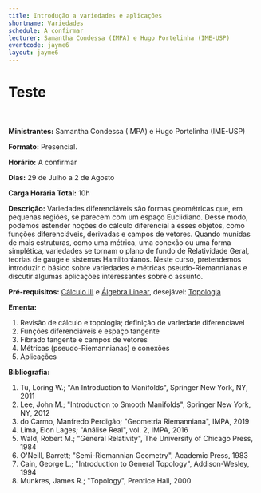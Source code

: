 ```yaml
---
title: Introdução a variedades e aplicações
shortname: Variedades
schedule: A confirmar
lecturer: Samantha Condessa (IMPA) e Hugo Portelinha (IME-USP)
eventcode: jayme6
layout: jayme6
---
```

# Teste <br><br>

**Ministrantes:** Samantha Condessa (IMPA) e Hugo Portelinha (IME-USP)

**Formato:** Presencial.

**Horário:** A confirmar

**Dias:** 29 de Julho a 2 de Agosto

**Carga Horária Total:** 10h

**Descrição:** Variedades diferenciáveis são formas geométricas que, em pequenas regiões, se parecem com um espaço Euclidiano. Desse modo, podemos estender noções do cálculo diferencial a esses objetos, como funções diferenciáveis, derivadas e campos de vetores. Quando munidas de mais estruturas, como uma métrica, uma conexão ou uma forma simplética, variedades se tornam o plano de fundo de Relatividade Geral, teorias de gauge e sistemas Hamiltonianos. Neste curso, pretendemos introduzir o básico sobre variedades e métricas pseudo-Riemannianas e discutir algumas aplicações interessantes sobre o assunto.

**Pré-requisitos:** [Cálculo III](https://uspdigital.usp.br/jupiterweb/obterDisciplina?sgldis=MAT0205&verdis=1) e [Álgebra Linear](https://uspdigital.usp.br/jupiterweb/obterDisciplina?sgldis=MAT0122&verdis=2), desejável: [Topologia](https://uspdigital.usp.br/jupiterweb/obterDisciplina?sgldis=MAT0317&verdis=2)

**Ementa:** 

1. Revisão de cálculo e topologia; definição de variedade diferencíavel
2. Funções diferenciáveis e espaço tangente
3. Fibrado tangente e campos de vetores
4. Métricas (pseudo-Riemannianas) e conexões
5. Aplicações

**Bibliografia:**

1. Tu, Loring W.; "An Introduction to Manifolds", Springer New York, NY, 2011
2. Lee, John M.; "Introduction to Smooth Manifolds", Springer New York, NY, 2012
3. do Carmo, Manfredo Perdigão; "Geometria Riemanniana", IMPA, 2019
4. Lima, Elon Lages; "Análise Real", vol. 2, IMPA, 2016
5. Wald, Robert M.; "General Relativity", The University of Chicago Press, 1984
6. O'Neill, Barrett; "Semi-Riemannian Geometry", Academic Press, 1983
7. Cain, George L.; "Introduction to General Topology", Addison-Wesley, 1994
8. Munkres, James R.; "Topology", Prentice Hall, 2000



